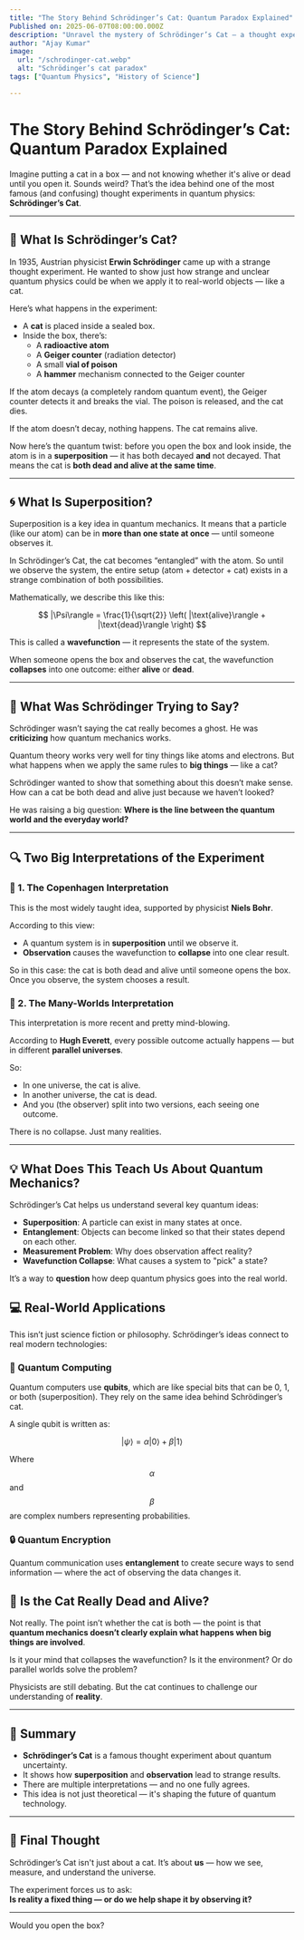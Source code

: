 ```yaml
---
title: "The Story Behind Schrödinger’s Cat: Quantum Paradox Explained"
Published on: 2025-06-07T08:00:00.000Z
description: "Unravel the mystery of Schrödinger’s Cat — a thought experiment that challenges our understanding of reality, observation, and quantum superposition."
author: "Ajay Kumar"
image:
  url: "/schrodinger-cat.webp"
  alt: "Schrödinger’s cat paradox"
tags: ["Quantum Physics", "History of Science"]

---
```



# The Story Behind Schrödinger’s Cat: Quantum Paradox Explained

Imagine putting a cat in a box — and not knowing whether it's alive or dead until you open it. Sounds weird? That’s the idea behind one of the most famous (and confusing) thought experiments in quantum physics: **Schrödinger’s Cat**.

---

## 🧠 What Is Schrödinger’s Cat?

In 1935, Austrian physicist **Erwin Schrödinger** came up with a strange thought experiment. He wanted to show just how strange and unclear quantum physics could be when we apply it to real-world objects — like a cat.

Here’s what happens in the experiment:

- A **cat** is placed inside a sealed box.
- Inside the box, there’s:
  - A **radioactive atom**
  - A **Geiger counter** (radiation detector)
  - A small **vial of poison**
  - A **hammer** mechanism connected to the Geiger counter

If the atom decays (a completely random quantum event), the Geiger counter detects it and breaks the vial. The poison is released, and the cat dies.

If the atom doesn’t decay, nothing happens. The cat remains alive.

Now here’s the quantum twist: before you open the box and look inside, the atom is in a **superposition** — it has both decayed **and** not decayed. That means the cat is **both dead and alive at the same time**.

---

## 🌀 What Is Superposition?

Superposition is a key idea in quantum mechanics. It means that a particle (like our atom) can be in **more than one state at once** — until someone observes it.

In Schrödinger’s Cat, the cat becomes “entangled” with the atom. So until we observe the system, the entire setup (atom + detector + cat) exists in a strange combination of both possibilities.

Mathematically, we describe this like this:

$$
|\Psi\rangle = \frac{1}{\sqrt{2}} \left( |\text{alive}\rangle + |\text{dead}\rangle \right)
$$

This is called a **wavefunction** — it represents the state of the system.

When someone opens the box and observes the cat, the wavefunction **collapses** into one outcome: either **alive** or **dead**.

---

## 🧪 What Was Schrödinger Trying to Say?

Schrödinger wasn’t saying the cat really becomes a ghost. He was **criticizing** how quantum mechanics works.

Quantum theory works very well for tiny things like atoms and electrons. But what happens when we apply the same rules to **big things** — like a cat?

Schrödinger wanted to show that something about this doesn’t make sense. How can a cat be both dead and alive just because we haven’t looked?

He was raising a big question: **Where is the line between the quantum world and the everyday world?**

---

## 🔍 Two Big Interpretations of the Experiment

### 🧾 1. The Copenhagen Interpretation

This is the most widely taught idea, supported by physicist **Niels Bohr**.

According to this view:
- A quantum system is in **superposition** until we observe it.
- **Observation** causes the wavefunction to **collapse** into one clear result.

So in this case: the cat is both dead and alive until someone opens the box. Once you observe, the system chooses a result.

### 🌌 2. The Many-Worlds Interpretation

This interpretation is more recent and pretty mind-blowing.

According to **Hugh Everett**, every possible outcome actually happens — but in different **parallel universes**.

So:
- In one universe, the cat is alive.
- In another universe, the cat is dead.
- And you (the observer) split into two versions, each seeing one outcome.

There is no collapse. Just many realities.

---

## 💡 What Does This Teach Us About Quantum Mechanics?

Schrödinger’s Cat helps us understand several key quantum ideas:

- **Superposition**: A particle can exist in many states at once.
- **Entanglement**: Objects can become linked so that their states depend on each other.
- **Measurement Problem**: Why does observation affect reality?
- **Wavefunction Collapse**: What causes a system to "pick" a state?

It’s a way to **question** how deep quantum physics goes into the real world.


## 💻 Real-World Applications

This isn’t just science fiction or philosophy. Schrödinger’s ideas connect to real modern technologies:

### 🔐 Quantum Computing

Quantum computers use **qubits**, which are like special bits that can be 0, 1, or both (superposition). They rely on the same idea behind Schrödinger’s cat.

A single qubit is written as:

$$
|\psi\rangle = \alpha|0\rangle + \beta|1\rangle
$$

Where $$ \alpha $$ and $$ \beta $$ are complex numbers representing probabilities.

### 🔒 Quantum Encryption

Quantum communication uses **entanglement** to create secure ways to send information — where the act of observing the data changes it.


## 🧩 Is the Cat Really Dead and Alive?

Not really. The point isn’t whether the cat is both — the point is that **quantum mechanics doesn’t clearly explain what happens when big things are involved**.

Is it your mind that collapses the wavefunction? Is it the environment? Or do parallel worlds solve the problem?

Physicists are still debating. But the cat continues to challenge our understanding of **reality**.

---

## 📌 Summary

- **Schrödinger’s Cat** is a famous thought experiment about quantum uncertainty.
- It shows how **superposition** and **observation** lead to strange results.
- There are multiple interpretations — and no one fully agrees.
- This idea is not just theoretical — it's shaping the future of quantum technology.

---

## 🤔 Final Thought

Schrödinger’s Cat isn't just about a cat. It’s about **us** — how we see, measure, and understand the universe.

The experiment forces us to ask:  
**Is reality a fixed thing — or do we help shape it by observing it?**

---

Would you open the box?

